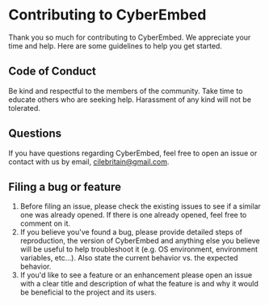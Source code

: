 # Contributing to CyberEmbed

Thank you so much for contributing to CyberEmbed. We appreciate your time and help.
Here are some guidelines to help you get started.

## Code of Conduct

Be kind and respectful to the members of the community. Take time to educate others who are seeking help. Harassment of any kind will not be tolerated.

## Questions

If you have questions regarding CyberEmbed, feel free to open an issue or contact with us by email, cilebritain@gmail.com.

## Filing a bug or feature

1. Before filing an issue, please check the existing issues to see if a
   similar one was already opened. If there is one already opened, feel free to comment on it.
1. If you believe you've found a bug, please provide detailed steps of
   reproduction, the version of CyberEmbed and anything else you believe will be useful to help troubleshoot it (e.g. OS environment, environment variables, etc...). Also state the current behavior vs. the expected behavior.
1. If you'd like to see a feature or an enhancement please open an issue with a clear title and description of what the feature is and why it would be beneficial to the project and its users.
